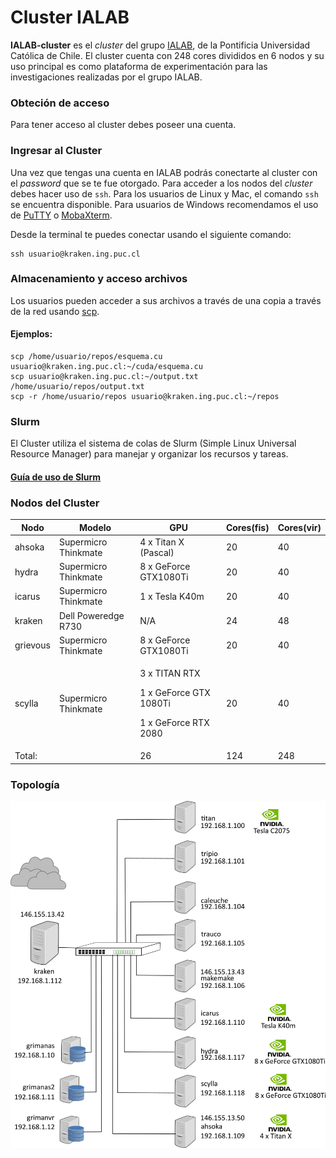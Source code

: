 # Cluster IALAB


**IALAB-cluster** es el *cluster* del grupo [IALAB](https://ialab.ing.puc.cl), de la Pontificia Universidad Católica de Chile.
El cluster cuenta con 248 cores divididos en 6 nodos y su uso principal es como plataforma de experimentación para las investigaciones
realizadas por el grupo IALAB.



### Obteción de acceso

Para tener acceso al cluster debes poseer una cuenta.

### Ingresar al Cluster

Una vez que tengas una cuenta en IALAB podrás conectarte al cluster con el _password_ que se te fue otorgado. Para acceder a los nodos del _cluster_ debes hacer uso de `ssh`. Para los usuarios de Linux y Mac, el comando `ssh` se encuentra disponible. Para usuarios de Windows recomendamos el uso de [PuTTY](https://www.chiark.greenend.org.uk/~sgtatham/putty/latest.html) o [MobaXterm](https://mobaxterm.mobatek.net/).

Desde la terminal te puedes conectar usando el siguiente comando:

```
ssh usuario@kraken.ing.puc.cl
```


### Almacenamiento y acceso archivos

Los usuarios pueden acceder a sus archivos a través de una copia a través de la red usando [scp](https://linux.die.net/man/1/scp).


#### Ejemplos:
```
scp /home/usuario/repos/esquema.cu usuario@kraken.ing.puc.cl:~/cuda/esquema.cu
scp usuario@kraken.ing.puc.cl:~/output.txt /home/usuario/repos/output.txt
scp -r /home/usuario/repos usuario@kraken.ing.puc.cl:~/repos
```

### Slurm

El Cluster utiliza el sistema de colas de Slurm (Simple Linux Universal Resource Manager) para manejar y organizar los recursos y tareas.
#### [Guía de uso de Slurm](/doc/slurm_guide.md)

### Nodos del Cluster

| Nodo     | Modelo                | GPU                   | Cores(fis) | Cores(vir) |
| -------- | --------------------- | --------------------- | ---------- | ---------- |
| ahsoka   | Supermicro Thinkmate  | 4 x Titan X (Pascal)  |  20        |  40        |
| hydra    | Supermicro Thinkmate  | 8 x GeForce GTX1080Ti |  20        |  40        |
| icarus   | Supermicro Thinkmate  | 1 x Tesla K40m        |  20        |  40        | 
| kraken   | Dell Poweredge R730   | N/A                   |  24        |  48        |
| grievous | Supermicro Thinkmate  | 8 x GeForce GTX1080Ti |  20        |  40        | 
| scylla   | Supermicro Thinkmate  |<p>3 x TITAN RTX<p>1 x GeForce GTX 1080Ti<p>1 x GeForce RTX 2080 |  20        |  40        |
| Total:   |                       | 26                    | 124        | 248        |

### Topología
![Topología](/doc/ialabtopology.png)



